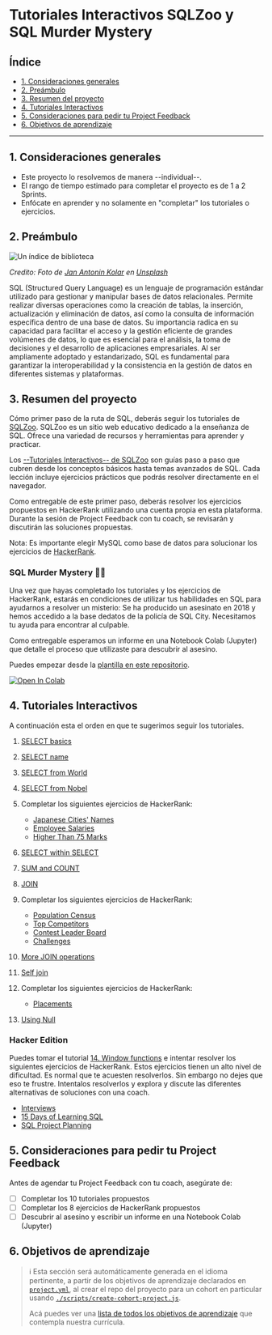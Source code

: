 # Tutoriales Interactivos SQLZoo y SQL Murder Mystery

## Índice

- [1. Consideraciones generales](#1-consideraciones-generales)
- [2. Preámbulo](#2-preámbulo)
- [3. Resumen del proyecto](#3-resumen-del-proyecto)
- [4. Tutoriales Interactivos](#4-tutoriales-interactivos)
- [5. Consideraciones para pedir tu Project Feedback](#5-consideraciones-para-pedir-tu-project-feedback)
- [6. Objetivos de aprendizaje](#6-objetivos-de-aprendizaje)

---

## 1. Consideraciones generales

- Este proyecto lo resolvemos de manera --individual--.
- El rango de tiempo estimado para completar el proyecto es de 1 a 2 Sprints.
- Enfócate en aprender y no solamente en "completar" los tutoriales o ejercicios.

## 2. Preámbulo

![Un índice de biblioteca](https://images.unsplash.com/photo-1544383835-bda2bc66a55d)

_Credito: Foto de [Jan Antonin Kolar](https://unsplash.com/@jankolar?utm_content=creditCopyText&utm_medium=referral&utm_source=unsplash)_
_en [Unsplash](https://unsplash.com/photos/brown-wooden-drawer-lRoX0shwjUQ?utm_content=creditCopyText&utm_medium=referral&utm_source=unsplash)_

SQL (Structured Query Language) es un lenguaje de programación estándar utilizado
para gestionar y manipular bases de datos relacionales. Permite realizar diversas
operaciones como la creación de tablas, la inserción, actualización y eliminación
de datos, así como la consulta de información específica dentro de una base de datos.
Su importancia radica en su capacidad para facilitar el acceso y la gestión
eficiente de grandes volúmenes de datos, lo que es esencial para el análisis,
la toma de decisiones y el desarrollo de aplicaciones empresariales.
Al ser ampliamente adoptado y estandarizado, SQL es fundamental para garantizar la
interoperabilidad y la consistencia en la gestión de datos en diferentes sistemas
y plataformas.

## 3. Resumen del proyecto

Cómo primer paso de la ruta de SQL, deberás
seguir los tutoriales de [SQLZoo](https://sqlzoo.net/).
SQLZoo es un sitio web
educativo dedicado a la enseñanza de SQL. Ofrece una variedad
de recursos y herramientas para aprender y practicar.

Los [--Tutoriales Interactivos-- de SQLZoo](https://sqlzoo.net/wiki/SQL_Tutorial)
son guías paso a paso que cubren desde los conceptos básicos
hasta temas avanzados de SQL. Cada lección incluye ejercicios prácticos
que podrás resolver directamente en el navegador.

Como entregable de este primer paso, deberás resolver los
ejercicios propuestos en HackerRank utilizando una cuenta propia en esta
plataforma. Durante la sesión de Project Feedback con tu coach, se
revisarán y discutirán las soluciones propuestas.

Nota: Es importante elegir MySQL como base de datos para solucionar
los ejercicios de [HackerRank](https://www.hackerrank.com/).

### SQL Murder Mystery 🕵️‍♀️

Una vez que hayas completado los tutoriales y los ejercicios de HackerRank,
estarás en condiciones de utilizar tus habilidades en SQL para ayudarnos a
resolver un misterio: Se ha producido un asesinato en 2018 y hemos accedido
a la base dedatos de la policía de SQL City. Necesitamos tu ayuda para
encontrar al culpable.

Como entregable esperamos un informe en una Notebook Colab (Jupyter) que detalle
el proceso que utilizaste para descubrir al asesino.

Puedes empezar desde la
[plantilla en este repositorio](https://colab.research.google.com/github/icarito/UPSK-SQL001-SQLZoo-murder/blob/sql-murder/Sql-Murder-Mystery/SQL_Murder_Mystery.ipynb).

<a target="_blank" href="https://colab.research.google.com/github/icarito/UPSK-SQL001-SQLZoo-murder/blob/sql-murder/Sql-Murder-Mystery/SQL_Murder_Mystery.ipynb">
  <img src="https://colab.research.google.com/assets/colab-badge.svg"
  alt="Open In Colab"/>
</a>

## 4. Tutoriales Interactivos

A continuación esta el orden en que te sugerimos seguir los tutoriales.

1. [SELECT basics](https://sqlzoo.net/wiki/SELECT_basics)
2. [SELECT name](https://sqlzoo.net/wiki/SELECT_names)
3. [SELECT from World](https://sqlzoo.net/wiki/SELECT_from_WORLD_Tutorial)
4. [SELECT from Nobel](https://sqlzoo.net/wiki/SELECT_from_Nobel_Tutorial)

5. Completar los siguientes ejercicios de HackerRank:

    + [Japanese Cities' Names](https://www.hackerrank.com/challenges/japanese-cities-name/problem?isFullScreen=true)
    + [Employee Salaries](https://www.hackerrank.com/challenges/salary-of-employees/problem?isFullScreen=true)
    + [Higher Than 75 Marks](https://www.hackerrank.com/challenges/more-than-75-marks/problem?isFullScreen=true)

6. [SELECT within SELECT](https://sqlzoo.net/wiki/SELECT_within_SELECT_Tutorial)
7. [SUM and COUNT](https://sqlzoo.net/wiki/SUM_and_COUNT)
8. [JOIN](https://sqlzoo.net/wiki/The_JOIN_operation)
9. Completar los siguientes ejercicios de HackerRank:

    + [Population Census](https://www.hackerrank.com/challenges/asian-population/problem?isFullScreen=true)
    + [Top Competitors](https://www.hackerrank.com/challenges/full-score/problem?isFullScreen=true)
    + [Contest Leader Board](https://www.hackerrank.com/challenges/contest-leaderboard/problem?isFullScreen=true)
    + [Challenges](https://www.hackerrank.com/challenges/challenges/problem?isFullScreen=true)

10. [More JOIN operations](https://sqlzoo.net/wiki/More_JOIN_operations)
11. [Self join](https://sqlzoo.net/wiki/Self_join)
12. Completar los siguientes ejercicios de HackerRank:

    + [Placements](https://www.hackerrank.com/challenges/placements/problem?isFullScreen=true)

13. [Using Null](https://sqlzoo.net/wiki/Using_Null)

### Hacker Edition

Puedes tomar el tutorial
[14. Window functions](https://sqlzoo.net/wiki/Window_functions)
e intentar resolver los siguientes ejercicios de HackerRank. Estos ejercicios
tienen un alto nivel de dificultad.
Es normal que te acuesten resolverlos. Sin embargo no dejes que eso te frustre.
Intentalos resolverlos y
explora y discute las diferentes alternativas de soluciones con una coach.

- [Interviews](https://www.hackerrank.com/challenges/interviews/problem?isFullScreen=true)
- [15 Days of Learning SQL](https://www.hackerrank.com/challenges/15-days-of-learning-sql/problem?isFullScreen=true)
- [SQL Project Planning](https://www.hackerrank.com/challenges/sql-projects/problem?isFullScreen=true)

## 5. Consideraciones para pedir tu Project Feedback

Antes de agendar tu Project Feedback con tu coach, asegúrate de:

- [ ] Completar los 10 tutoriales propuestos
- [ ] Completar los 8 ejercicios de HackerRank propuestos
- [ ] Descubrir al asesino y escribir un informe en una Notebook Colab (Jupyter)

## 6. Objetivos de aprendizaje

> ℹ️ Esta sección será automáticamente generada en el idioma pertinente, a partir
> de los objetivos de aprendizaje declarados en [`project.yml`](./project.yml),
> al crear el repo del proyecto para un cohort en particular usando
> [`./scripts/create-cohort-project.js`](../../scripts#create-cohort-project-coaches).
>
> Acá puedes ver una [lista de todos los objetivos de aprendizaje](../../learning-objectives/data.yml)
> que contempla nuestra currícula.
